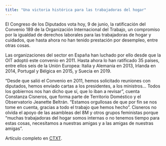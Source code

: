 ```yaml
---
title: "Una victoria histórica para las trabajadoras del hogar"
---
```

El Congreso de los Diputados vota hoy, 9 de junio, la ratificación del Convenio 189 de la Organización Internacional del Trabajo, un compromiso por la igualdad de derechos laborales para las trabajadoras de hogar y cuidados, que hasta ahora no han tenido prestación por desempleo, entre otras cosas.

Las organizaciones del sector en España han luchado por ello desde que la OIT adoptó este convenio en 2011. Hasta ahora lo han ratificado 35 países, entre ellos seis de la Unión Europea: Italia y Alemania en 2013, Irlanda en 2014, Portugal y Bélgica en 2015, y Suecia en 2019.

“Desde que salió el Convenio en 2011, hemos solicitado reuniones con diputados, hemos enviado cartas a los presidentes, a los ministros… Todos los gobiernos nos han dicho que sí, que lo iban a revisar”, cuenta Constanza Cisneros, que forma parte de Territorio Doméstico y el Observatorio Jeanette Beltrán. “Estamos orgullosas de que por fin se nos tome en cuenta, gracias a todo el trabajo que hemos hecho”. Cisneros no olvida el apoyo de las asambleas del 8M y otros grupos feministas porque “muchas trabajadoras del hogar somos internas o no tenemos tiempo para estas cosas, necesitamos a nuestras amigas y a las amigas de nuestras amigas”.

Artículo completo en [CTXT](https://ctxt.es/es/20220601/Politica/39938/trabajadoras-domesticas-convenido-OIT-igualdad-derechos-Elena-de-Sus.htm).
